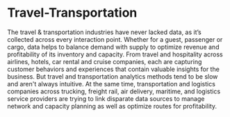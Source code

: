 # Travel-Transportation
The travel &amp; transportation industries have never lacked data, as it’s collected across every interaction point. Whether for a guest, passenger or cargo, data helps to balance demand with supply to optimize revenue and profitability of its inventory and capacity. From travel and hospitality across airlines, hotels, car rental and cruise companies, each are capturing customer behaviors and experiences that contain valuable insights for the business. But travel and transportation analytics methods tend to be slow and aren't always intuitive. At the same time, transportation and logistics companies across trucking, freight rail, air delivery, maritime, and logistics service providers are trying to link disparate data sources to manage network and capacity planning as well as optimize routes for profitability. 

